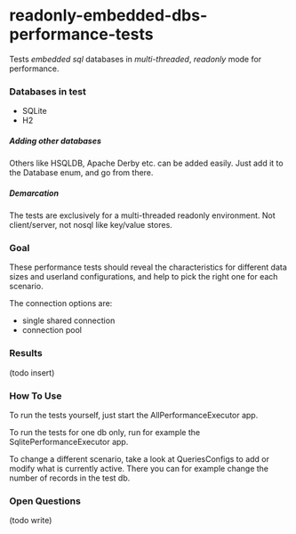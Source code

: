 readonly-embedded-dbs-performance-tests
=======================================

Tests *embedded sql* databases in *multi-threaded*, *readonly* mode for performance.


### Databases in test

* SQLite
* H2


##### Adding other databases

Others like HSQLDB, Apache Derby etc. can be added easily. Just add it to the Database enum, and go from there.


##### Demarcation

The tests are exclusively for a multi-threaded readonly environment.
Not client/server, not nosql like key/value stores.


### Goal

These performance tests should reveal the characteristics for different data sizes and userland configurations,
and help to pick the right one for each scenario.

The connection options are:

* single shared connection
* connection pool


### Results

(todo insert)

### How To Use

To run the tests yourself, just start the AllPerformanceExecutor app.

To run the tests for one db only, run for example the SqlitePerformanceExecutor app.

To change a different scenario, take a look at QueriesConfigs to add or modify what is currently active.
There you can for example change the number of records in the test db.


### Open Questions

(todo write)

